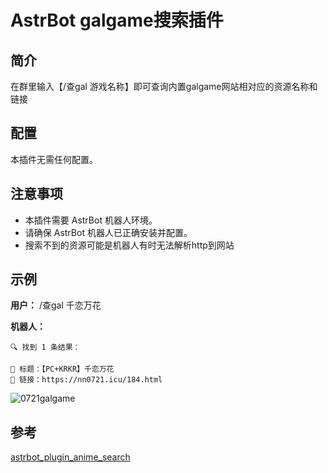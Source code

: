 # AstrBot galgame搜索插件

## 简介

在群里输入【/查gal 游戏名称】即可查询内置galgame网站相对应的资源名称和链接

## 配置

本插件无需任何配置。

## 注意事项

*   本插件需要 AstrBot 机器人环境。
*   请确保 AstrBot 机器人已正确安装并配置。
*	搜索不到的资源可能是机器人有时无法解析http到网站

## 示例

**用户：** /查gal 千恋万花

**机器人：** 

	🔍 找到 1 条结果：

	📌 标题：【PC+KRKR】千恋万花
	🔗 链接：https://nn0721.icu/184.html
![0721galgame](https://github.com/user-attachments/assets/3aa56eb2-7521-42ea-8cb1-92efee9b651e)

## 参考

[astrbot_plugin_anime_search](https://github.com/xiamuceer-j/astrbot_plugin_anime_search)
